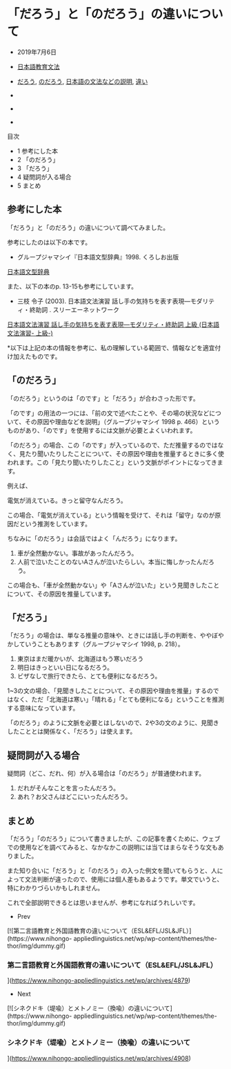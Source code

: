 # 「だろう」と「のだろう」の違いについて

  * 2019年7月6日
  * [日本語教育文法](https://www.nihongo-appliedlinguistics.net/wp/archives/category/japanese-language-and-education/%e6%97%a5%e6%9c%ac%e8%aa%9e%e6%95%99%e8%82%b2/%e6%97%a5%e6%9c%ac%e8%aa%9e%e6%95%99%e8%82%b2%e6%96%87%e6%b3%95)
  * [だろう](https://www.nihongo-appliedlinguistics.net/wp/archives/tag/%e3%81%a0%e3%82%8d%e3%81%86), [のだろう](https://www.nihongo-appliedlinguistics.net/wp/archives/tag/%e3%81%ae%e3%81%a0%e3%82%8d%e3%81%86), [日本語の文法などの説明](https://www.nihongo-appliedlinguistics.net/wp/archives/tag/%e6%97%a5%e6%9c%ac%e8%aa%9e%e3%81%ae%e6%96%87%e6%b3%95%e3%81%aa%e3%81%a9%e3%81%ae%e8%aa%ac%e6%98%8e), [違い](https://www.nihongo-appliedlinguistics.net/wp/archives/tag/%e9%81%95%e3%81%84)

  * [](http://www.facebook.com/sharer.php?u=https%3A%2F%2Fwww.nihongo-appliedlinguistics.net%2Fwp%2Farchives%2F4893&t=%E3%80%8C%E3%81%A0%E3%82%8D%E3%81%86%E3%80%8D%E3%81%A8%E3%80%8C%E3%81%AE%E3%81%A0%E3%82%8D%E3%81%86%E3%80%8D%E3%81%AE%E9%81%95%E3%81%84%E3%81%AB%E3%81%A4%E3%81%84%E3%81%A6 "Facebook")
  * [](http://twitter.com/intent/tweet?text=%E3%80%8C%E3%81%A0%E3%82%8D%E3%81%86%E3%80%8D%E3%81%A8%E3%80%8C%E3%81%AE%E3%81%A0%E3%82%8D%E3%81%86%E3%80%8D%E3%81%AE%E9%81%95%E3%81%84%E3%81%AB%E3%81%A4%E3%81%84%E3%81%A6&https%3A%2F%2Fwww.nihongo-appliedlinguistics.net%2Fwp%2Farchives%2F4893&url=https%3A%2F%2Fwww.nihongo-appliedlinguistics.net%2Fwp%2Farchives%2F4893 "Twitter")
  * [](https://plus.google.com/share?url=https%3A%2F%2Fwww.nihongo-appliedlinguistics.net%2Fwp%2Farchives%2F4893 "Google+")

目次

  * 1 参考にした本
  * 2 「のだろう」
  * 3 「だろう」
  * 4 疑問詞が入る場合
  * 5 まとめ

## 参考にした本

「だろう」と「のだろう」の違いについて調べてみました。

参考にしたのは以下の本です。

  * グループジャマシイ『日本語文型辞典』1998. くろしお出版

[日本語文型辞典](https://www.amazon.co.jp/dp/4874241549?tag=lubnan-22&linkCode=ogi&th=1&psc=1)

また、以下の本のp. 13-15も参考にしています。

  * 三枝 令子 (2003). 日本語文法演習 話し手の気持ちを表す表現―モダリティ・終助詞 . スリーエーネットワーク

[日本語文法演習 話し手の気持ちを表す表現―モダリティ・終助詞 上級 (日本語文法演習-
上級-)](https://www.amazon.co.jp/dp/4883192814?tag=lubnan-22&linkCode=ogi&th=1&psc=1)

*以下は上記の本の情報を参考に、私の理解している範囲で、情報などを適宜付け加えたものです。

## 「のだろう」

「のだろう」というのは「のです」と「だろう」が合わさった形です。

「のです」の用法の一つには、「前の文で述べたことや、その場の状況などについて、その原因や理由などを説明」（グループジャマシイ 1998 p.
466）というものがあり、「のです」を使用するには文脈が必要とよくいわれます。

「のだろう」の場合、この「のです」が入っているので、ただ推量するのではなく、見たり聞いたりしたことについて、その原因や理由を推量するときに多く使われます。この「見たり聞いたりしたこと」という文脈がポイントになってきます。

例えば、

電気が消えている。きっと留守なんだろう。

この場合、「電気が消えている」という情報を受けて、それは「留守」なのが原因だという推測をしています。

ちなみに「のだろう」は会話ではよく「んだろう」になります。

  1. 車が全然動かない。事故があったんだろう。
  2. 人前で泣いたことのないAさんが泣いたらしい。本当に悔しかったんだろう。

この場合も、「車が全然動かない」や「Aさんが泣いた」という見聞きしたことについて、その原因を推量しています。

## 「だろう」

「だろう」の場合は、単なる推量の意味や、ときには話し手の判断を、ややぼやかしていうこともあります（グループジャマシイ 1998, p. 218）。

  1. 東京はまだ暖かいが、北海道はもう寒いだろう
  2. 明日はきっといい日になるだろう。
  3. ビザなしで旅行できたら、とても便利になるだろう。

1~3の文の場合、「見聞きしたことについて、その原因や理由を推量」するのではなく、ただ「北海道は寒い」「晴れる」「とても便利になる」ということを推測する意味になっています。

「のだろう」のように文脈を必要とはしないので、2や3の文のように、見聞きしたこととは関係なく、「だろう」は使えます。

## 疑問詞が入る場合

疑問詞（どこ、だれ、何）が入る場合は「のだろう」が普通使われます。

  1. だれがそんなことを言ったんだろう。
  2. あれ？お父さんはどこにいったんだろう。

## まとめ

「だろう」「のだろう」について書きましたが、この記事を書くために、ウェブでの使用などを調べてみると、なかなかこの説明には当てはまらなそうな文もありました。

また知り合いに「だろう」と「のだろう」の入った例文を聞いてもらうと、人によって文法判断が違ったので、使用には個人差もあるようです。単文でいうと、特にわかりづらいかもしれません。

これで全部説明できるとは思いませんが、参考になればうれしいです。

  * Prev

[![第二言語教育と外国語教育の違いについて（ESL&EFL/JSL&JFL）](https://www.nihongo-
appliedlinguistics.net/wp/wp-content/themes/the-thor/img/dummy.gif)

### 第二言語教育と外国語教育の違いについて（ESL&EFL/JSL&JFL）

](https://www.nihongo-appliedlinguistics.net/wp/archives/4879)

  * Next

[![シネクドキ（堤喩）とメトノミー（換喩）の違いについて](https://www.nihongo-
appliedlinguistics.net/wp/wp-content/themes/the-thor/img/dummy.gif)

### シネクドキ（堤喩）とメトノミー（換喩）の違いについて

](https://www.nihongo-appliedlinguistics.net/wp/archives/4908)

